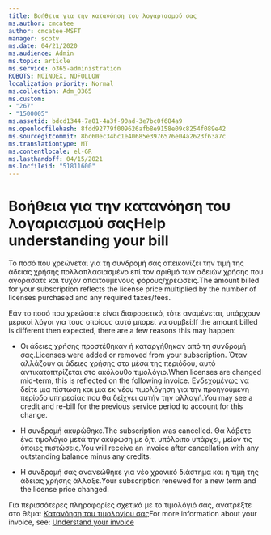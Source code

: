 ```yaml
---
title: Βοήθεια για την κατανόηση του λογαριασμού σας
ms.author: cmcatee
author: cmcatee-MSFT
manager: scotv
ms.date: 04/21/2020
ms.audience: Admin
ms.topic: article
ms.service: o365-administration
ROBOTS: NOINDEX, NOFOLLOW
localization_priority: Normal
ms.collection: Adm_O365
ms.custom:
- "267"
- "1500005"
ms.assetid: bdcd1344-7a01-4a3f-90ad-3e7bc0f684a9
ms.openlocfilehash: 8fdd92779f009626afb8e9158e09c8254f089e42
ms.sourcegitcommit: 8bc60ec34bc1e40685e3976576e04a2623f63a7c
ms.translationtype: MT
ms.contentlocale: el-GR
ms.lasthandoff: 04/15/2021
ms.locfileid: "51811600"
---
```

# <a name="help-understanding-your-bill"></a><span data-ttu-id="20a13-102">Βοήθεια για την κατανόηση του λογαριασμού σας</span><span class="sxs-lookup"><span data-stu-id="20a13-102">Help understanding your bill</span></span>

<span data-ttu-id="20a13-103">Το ποσό που χρεώνεται για τη συνδρομή σας απεικονίζει την τιμή της άδειας χρήσης πολλαπλασιασμένο επί τον αριθμό των αδειών χρήσης που αγοράσατε και τυχόν απαιτούμενους φόρους/χρεώσεις.</span><span class="sxs-lookup"><span data-stu-id="20a13-103">The amount billed for your subscription reflects the license price multiplied by the number of licenses purchased and any required taxes/fees.</span></span>
  
<span data-ttu-id="20a13-104">Εάν το ποσό που χρεώσατε είναι διαφορετικό, τότε αναμένεται, υπάρχουν μερικοί λόγοι για τους οποίους αυτό μπορεί να συμβεί:</span><span class="sxs-lookup"><span data-stu-id="20a13-104">If the amount billed is different then expected, there are a few reasons this may happen:</span></span>
  
- <span data-ttu-id="20a13-105">Οι άδειες χρήσης προστέθηκαν ή καταργήθηκαν από τη συνδρομή σας.</span><span class="sxs-lookup"><span data-stu-id="20a13-105">Licenses were added or removed from your subscription.</span></span> <span data-ttu-id="20a13-106">Όταν αλλάζουν οι άδειες χρήσης στα μέσα της περιόδου, αυτό αντικατοπτρίζεται στο ακόλουθο τιμολόγιο.</span><span class="sxs-lookup"><span data-stu-id="20a13-106">When licenses are changed mid-term, this is reflected on the following invoice.</span></span> <span data-ttu-id="20a13-107">Ενδεχομένως να δείτε μια πίστωση και μια εκ νέου τιμολόγηση για την προηγούμενη περίοδο υπηρεσίας που θα δείχνει αυτήν την αλλαγή.</span><span class="sxs-lookup"><span data-stu-id="20a13-107">You may see a credit and re-bill for the previous service period to account for this change.</span></span>

- <span data-ttu-id="20a13-108">Η συνδρομή ακυρώθηκε.</span><span class="sxs-lookup"><span data-stu-id="20a13-108">The subscription was cancelled.</span></span> <span data-ttu-id="20a13-109">Θα λάβετε ένα τιμολόγιο μετά την ακύρωση με ό,τι υπόλοιπο υπάρχει, μείον τις όποιες πιστώσεις.</span><span class="sxs-lookup"><span data-stu-id="20a13-109">You will receive an invoice after cancellation with any outstanding balance minus any credits.</span></span>

- <span data-ttu-id="20a13-110">Η συνδρομή σας ανανεώθηκε για νέο χρονικό διάστημα και η τιμή της άδειας χρήσης άλλαξε.</span><span class="sxs-lookup"><span data-stu-id="20a13-110">Your subscription renewed for a new term and the license price changed.</span></span>

<span data-ttu-id="20a13-111">Για περισσότερες πληροφορίες σχετικά με το τιμολόγιό σας, ανατρέξτε στο θέμα: [Κατανόηση του τιμολογίου σας](https://docs.microsoft.com/microsoft-365/commerce/billing-and-payments/understand-your-invoice2)</span><span class="sxs-lookup"><span data-stu-id="20a13-111">For more information about your invoice, see: [Understand your invoice](https://docs.microsoft.com/microsoft-365/commerce/billing-and-payments/understand-your-invoice2)</span></span>